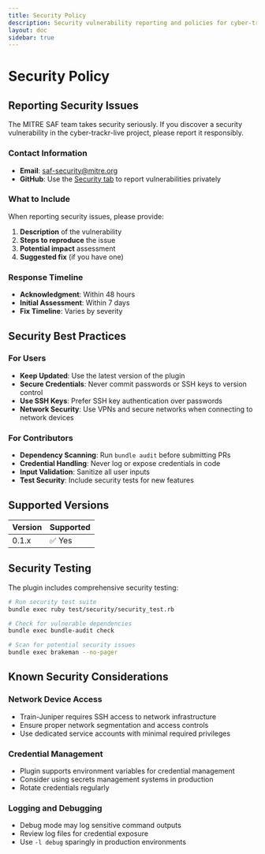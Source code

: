 ```yaml
---
title: Security Policy
description: Security vulnerability reporting and policies for cyber-trackr-live
layout: doc
sidebar: true
---
```


# Security Policy

## Reporting Security Issues

The MITRE SAF team takes security seriously. If you discover a security vulnerability in the cyber-trackr-live project, please report it responsibly.

### Contact Information

- **Email**: [saf-security@mitre.org](mailto:saf-security@mitre.org)
- **GitHub**: Use the [Security tab](https://github.com/mitre/cyber-trackr-live/security) to report vulnerabilities privately

### What to Include

When reporting security issues, please provide:

1. **Description** of the vulnerability
2. **Steps to reproduce** the issue
3. **Potential impact** assessment
4. **Suggested fix** (if you have one)

### Response Timeline

- **Acknowledgment**: Within 48 hours
- **Initial Assessment**: Within 7 days
- **Fix Timeline**: Varies by severity

## Security Best Practices

### For Users

- **Keep Updated**: Use the latest version of the plugin
- **Secure Credentials**: Never commit passwords or SSH keys to version control
- **Use SSH Keys**: Prefer SSH key authentication over passwords
- **Network Security**: Use VPNs and secure networks when connecting to network devices

### For Contributors

- **Dependency Scanning**: Run `bundle audit` before submitting PRs
- **Credential Handling**: Never log or expose credentials in code
- **Input Validation**: Sanitize all user inputs
- **Test Security**: Include security tests for new features

## Supported Versions

| Version | Supported |
|---------|-----------|
| 0.1.x   | ✅ Yes    |

## Security Testing

The plugin includes comprehensive security testing:

```bash
# Run security test suite
bundle exec ruby test/security/security_test.rb

# Check for vulnerable dependencies
bundle exec bundle-audit check

# Scan for potential security issues
bundle exec brakeman --no-pager
```

## Known Security Considerations

### Network Device Access
- Train-Juniper requires SSH access to network infrastructure
- Ensure proper network segmentation and access controls
- Use dedicated service accounts with minimal required privileges

### Credential Management
- Plugin supports environment variables for credential management
- Consider using secrets management systems in production
- Rotate credentials regularly

### Logging and Debugging
- Debug mode may log sensitive command outputs
- Review log files for credential exposure
- Use `-l debug` sparingly in production environments